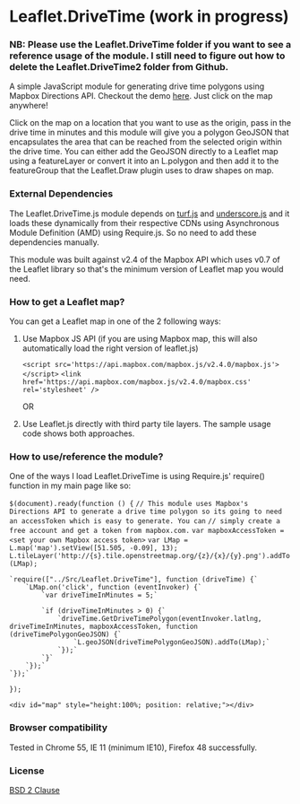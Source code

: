 # Leaflet.DriveTime (work in progress)
### NB:  Please use the Leaflet.DriveTime folder if you want to see a reference usage of the module. I still need to figure out how to delete the Leaflet.DriveTime2 folder from Github.

A simple JavaScript module for generating drive time polygons using Mapbox Directions API. Checkout the demo <a href="http://drivetimedemo.us-west-2.elasticbeanstalk.com/">here</a>. Just click on the map anywhere!

Click on the map on a location that you want to use as the origin, pass in the drive time in minutes and this module will give you a polygon GeoJSON that encapsulates the area that can be reached from the selected origin within the drive time. You can either add the GeoJSON directly to a Leaflet map using a featureLayer or convert it into an L.polygon and then add it to the featureGroup that the Leaflet.Draw plugin uses to draw shapes on map.

### External Dependencies
The Leaflet.DriveTime.js module depends on <a href="https://api.mapbox.com/mapbox.js/plugins/turf/v2.0.2/turf.min.js">turf.js</a> and <a href="http://underscorejs.org/underscore-min.js">underscore.js</a> and it loads these dynamically from their respective CDNs using Asynchronous Module Definition (AMD) using Require.js. So no need to add these dependencies manually.

This module was built against v2.4 of the Mapbox API which uses v0.7 of the Leaflet library so that's the minimum version of Leaflet map you would need.

### How to get a Leaflet map?

You can get a Leaflet map in one of the 2 following ways:

1. Use Mapbox JS API (if you are using Mapbox map, this will also automatically load the right version of leaflet.js)

    `<script src='https://api.mapbox.com/mapbox.js/v2.4.0/mapbox.js'></script>`
    `<link href='https://api.mapbox.com/mapbox.js/v2.4.0/mapbox.css' rel='stylesheet' />`

	OR

2. Use Leaflet.js directly with third party tile layers. The sample usage code shows both approaches.

### How to use/reference the module?

One of the ways I load Leaflet.DriveTime is using Require.js' require() function in my main page like so:

`$(document).ready(function () {`
	`// This module uses Mapbox's Directions API to generate a drive time polygon so its going to need an accessToken which is easy to generate. You can` 
	`// simply create a free account and get a token from mapbox.com.`
	`var mapboxAccessToken = <set your own Mapbox access token>`
	`var LMap = L.map('map').setView([51.505, -0.09], 13);`      
    `L.tileLayer('http://{s}.tile.openstreetmap.org/{z}/{x}/{y}.png').addTo(LMap);`
	
	`require(["../Src/Leaflet.DriveTime"], function (driveTime) {`
        `LMap.on('click', function (eventInvoker) {`
            `var driveTimeInMinutes = 5;`
        
            `if (driveTimeInMinutes > 0) {`
                `driveTime.GetDriveTimePolygon(eventInvoker.latlng, driveTimeInMinutes, mapboxAccessToken, function (driveTimePolygonGeoJSON) {`
                    `L.geoJSON(driveTimePolygonGeoJSON).addTo(LMap);`
                `});`
            `}`
        `});`
    `});`
`});`

`<div id="map" style="height:100%; position: relative;"></div>`

### Browser compatibility
Tested in Chrome 55, IE 11 (minimum IE10), Firefox 48 successfully.

### License
<a href="https://opensource.org/licenses/BSD-2-Clause">BSD 2 Clause</a>
